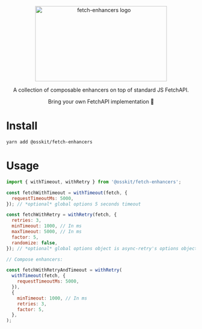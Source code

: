 <p align="center"> 
<img width="350" height="200" src="https://user-images.githubusercontent.com/15312980/175094325-5d4a0459-79e5-4386-ade9-e46d4cef36f2.svg" alt="fetch-enhancers logo"/>
</p>

<div align="center">
A collection of composable enhancers on top of standard JS FetchAPI.

Bring your own FetchAPI implementation :pray:

</div>

# Install

```shell
yarn add @osskit/fetch-enhancers
```

# Usage

```js
import { withTimeout, withRetry } from '@osskit/fetch-enhancers';

const fetchWithTimeout = withTimeout(fetch, {
  requestTimeoutMs: 5000,
}); // *optional* global options 5 seconds timeout

const fetchWithRetry = withRetry(fetch, {
  retries: 3,
  minTimeout: 1000, // In ms
  maxTimeout: 5000, // In ms
  factor: 5,
  randomize: false,
}); // *optional* global options object is async-retry's options object

// Compose enhancers:

const fetchWithRetryAndTimeout = withRetry(
  withTimeout(fetch, {
    requestTimeoutMs: 5000,
  }),
  {
    minTimeout: 1000, // In ms
    retries: 3,
    factor: 5,
  },
);
```
